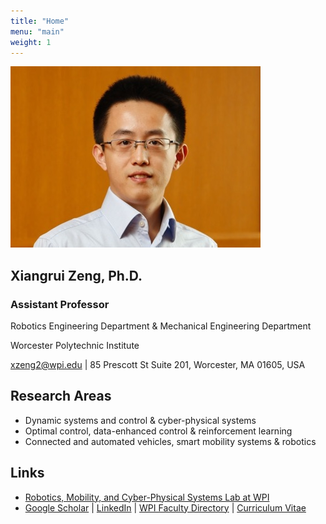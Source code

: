 ```yaml
---
title: "Home"
menu: "main"
weight: 1
---
```


![Example image](/images/xz.jpg#center)

## Xiangrui Zeng, Ph.D.
### Assistant Professor
Robotics Engineering Department \& Mechanical Engineering Department

Worcester Polytechnic Institute

xzeng2@wpi.edu | 85 Prescott St Suite 201, Worcester, MA 01605, USA


## Research Areas

* Dynamic systems and control & cyber-physical systems
* Optimal control, data-enhanced control & reinforcement learning
* Connected and automated vehicles, smart mobility systems & robotics


## Links

* [Robotics, Mobility, and Cyber-Physical Systems Lab at WPI](https://wp.wpi.edu/rmcplab/)
* [Google Scholar](https://scholar.google.com/citations?user=yyZvassAAAAJ&hl=en) |  [LinkedIn](https://www.linkedin.com/in/xiangrui-zeng-435218a7/)  |  [WPI Faculty Directory](https://www.wpi.edu/people/faculty/xzeng2)   |  [Curriculum Vitae](https://www.wpi.edu/sites/default/files/2020/08/29/Xiangrui_Zeng_CV.pdf)




